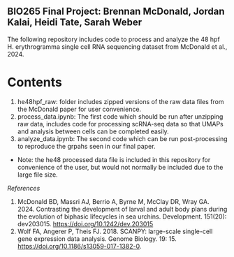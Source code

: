 ## BIO265 Final Project: Brennan McDonald, Jordan Kalai, Heidi Tate, Sarah Weber 

The following repository includes code to process and analyze the 48 hpf H. erythrogramma single cell RNA sequencing dataset from McDonald et al., 2024.

# Contents 
1. he48hpf_raw: folder includes zipped versions of the raw data files from the McDonald paper for user convenience.
2. process_data.ipynb: The first code which should be run after unzipping raw data, includes code for processing scRNA-seq data so that UMAPs and analysis between cells can be completed easily.
3. analyze_data.ipynb: The second code which can be run post-processing to reproduce the grpahs seen in our final paper.
* Note: the he48 processed data file is included in this repository for convenience of the user, but would not normally be included due to the large file size.

*References*
1. McDonald BD, Massri AJ, Berrio A, Byrne M, McClay DR, Wray GA. 2024. Contrasting the development of larval and adult body plans during the evolution of biphasic lifecycles in sea urchins. Development. 151(20): dev203015. https://doi.org/10.1242/dev.203015
2. Wolf FA, Angerer P, Theis FJ. 2018. SCANPY: large-scale single-cell gene expression data analysis. Genome Biology. 19: 15. https://doi.org/10.1186/s13059-017-1382-0.
